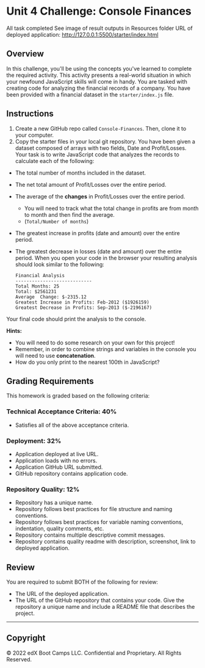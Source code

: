 # Unit 4 Challenge: Console Finances
All task completed
See image of result outputs in Resources folder
URL of deployed application: http://127.0.0.1:5500/starter/index.html

## Overview
 
In this challenge, you'll be using the concepts you've learned to complete the required activity. This activity presents a real-world situation in which your newfound JavaScript skills will come in handy. You are tasked with creating code for analyzing the financial records of a company. You have been provided with a financial dataset in the `starter/index.js` file.

## Instructions

1. Create a new GitHub repo called `Console-Finances`. Then, clone it to your computer.
2. Copy the starter files in your local git repository.
You have been given a dataset composed of arrays with two fields, Date and Profit/Losses.
Your task is to write JavaScript code that analyzes the records to calculate each of the following:
* The total number of months included in the dataset.
* The net total amount of Profit/Losses over the entire period.
* The average of the **changes** in Profit/Losses over the entire period.
  * You will need to track what the total change in profits are from month to month and then find the average.
  * (`Total/Number of months`)
* The greatest increase in profits (date and amount) over the entire period.
* The greatest decrease in losses (date and amount) over the entire period.
When you open your code in the browser your resulting analysis should look similar to the following:

  ```text
  Financial Analysis
  ----------------------------
  Total Months: 25
  Total: $2561231
  Average  Change: $-2315.12
  Greatest Increase in Profits: Feb-2012 ($1926159)
  Greatest Decrease in Profits: Sep-2013 ($-2196167)
  ```

Your final code should print the analysis to the console.

**Hints:**
* You will need to do some research on your own for this project!
* Remember, in order to combine strings and variables in the console you will need to use **concatenation**.
* How do you only print to the nearest 100th in JavaScript?
## Grading Requirements
This homework is graded based on the following criteria: 
### Technical Acceptance Criteria: 40%
* Satisfies all of the above acceptance criteria.
### Deployment: 32%
* Application deployed at live URL.
* Application loads with no errors.
* Application GitHub URL submitted.
* GitHub repository contains application code.

### Repository Quality: 12%
* Repository has a unique name.
* Repository follows best practices for file structure and naming conventions.
* Repository follows best practices for variable naming conventions, indentation, quality comments, etc.
* Repository contains multiple descriptive commit messages.
* Repository contains quality readme with description, screenshot, link to deployed application.

## Review
You are required to submit BOTH of the following for review:
* The URL of the deployed application.
* The URL of the GitHub repository that contains your code. Give the repository a unique name and include a README file that describes the project.
---
## Copyright
© 2022 edX Boot Camps LLC. Confidential and Proprietary. All Rights Reserved.

